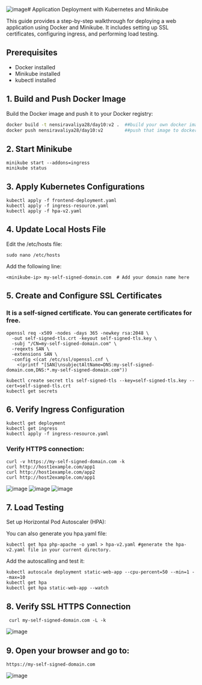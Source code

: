 ![image](https://github.com/user-attachments/assets/613df24d-bfe2-45fa-881c-3ffa62cf7ed5)# Application Deployment with Kubernetes and Minikube

This guide provides a step-by-step walkthrough for deploying a web application using Docker and Minikube. It includes setting up SSL certificates, configuring ingress, and performing load testing.

## Prerequisites

- Docker installed
- Minikube installed
- kubectl installed

## 1. Build and Push Docker Image

Build the Docker image and push it to your Docker registry:

```bash
docker build -t nensiravaliya28/day10:v2 .  ##build your own docker image for your static website
docker push nensiravaliya28/day10:v2        ##push that image to docker hub
```

## 2. Start Minikube

```
minikube start --addons=ingress
minikube status
```

## 3. Apply Kubernetes Configurations

```
kubectl apply -f frontend-deployment.yaml
kubectl apply -f ingress-resource.yaml
kubectl apply -f hpa-v2.yaml
```

## 4. Update Local Hosts File
Edit the /etc/hosts file:
```
sudo nano /etc/hosts
```
Add the following line:
```
<minikube-ip> my-self-signed-domain.com  # Add your domain name here
```

## 5. Create and Configure SSL Certificates
### It is a self-signed certificate. You can generate certificates for free.

```
openssl req -x509 -nodes -days 365 -newkey rsa:2048 \
  -out self-signed-tls.crt -keyout self-signed-tls.key \
  -subj "/CN=my-self-signed-domain.com" \
  -reqexts SAN \
  -extensions SAN \
  -config <(cat /etc/ssl/openssl.cnf \
    <(printf "[SAN]\nsubjectAltName=DNS:my-self-signed-domain.com,DNS:*.my-self-signed-domain.com"))

kubectl create secret tls self-signed-tls --key=self-signed-tls.key --cert=self-signed-tls.crt
kubectl get secrets
```
## 6. Verify Ingress Configuration
```
kubectl get deployment
kubectl get ingress
kubectl apply -f ingress-resource.yaml
```
### Verify HTTPS connection:
```
curl -v https://my-self-signed-domain.com -k
curl http://host1example.com/app1
curl http://host1example.com/app2
curl http://host2example.com/app1

```
![image](https://github.com/user-attachments/assets/0b2a38dc-4f57-42b9-b06c-39fff8af451b)
![image](https://github.com/user-attachments/assets/91e62d71-5cda-4d0d-b51d-e93bf6afb6da)
![image](https://github.com/user-attachments/assets/42c043c6-0c35-4348-ad10-000a3847cd01)

## 7. Load Testing
Set up Horizontal Pod Autoscaler (HPA):

You can also generate you hpa.yaml file:
```
kubectl get hpa php-apache -o yaml > hpa-v2.yaml #generate the hpa-v2.yaml file in your current directory.
```
Add the autoscalling and test it:
```
kubectl autoscale deployment static-web-app --cpu-percent=50 --min=1 --max=10 
kubectl get hpa
kubectl get hpa static-web-app --watch
```
## 8. Verify SSL HTTPS Connection
```
 curl my-self-signed-domain.com -L -k

```
![image](https://github.com/user-attachments/assets/4bf1b0e4-0040-4e84-b38b-c257d0ab9dc0)


## 9. Open your browser and go to:

```
https://my-self-signed-domain.com
```
![image](https://github.com/user-attachments/assets/ed279e89-d648-4f44-9980-81ba1656ee71)






